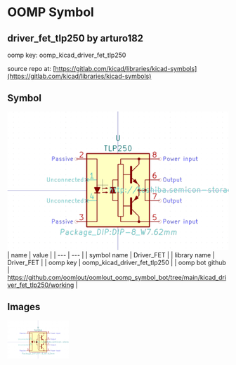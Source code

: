 # OOMP Symbol  
## driver_fet_tlp250  by arturo182  
  
oomp key: oomp_kicad_driver_fet_tlp250  
  
source repo at: [https://gitlab.com/kicad/libraries/kicad-symbols](https://gitlab.com/kicad/libraries/kicad-symbols)  
## Symbol  
  
[![working.png](working_600.png)](working.png)  
| name | value | 
| --- | --- | 
| symbol name | Driver_FET | 
| library name | Driver_FET | 
| oomp key | oomp_kicad_driver_fet_tlp250 | 
| oomp bot github | https://github.com/oomlout/oomlout_oomp_symbol_bot/tree/main/kicad_driver_fet_tlp250/working | 
## Images  
  
[![working.png](working_140.png)](working.png)  

